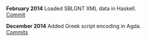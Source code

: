 **February 2014** Loaded SBLGNT XML data in Haskell.  
[Commit](https://github.com/scott-fleischman/greek-grammar/commit/30639e4a86ba7adcbbd55b7813e52551cb396b1c)

**December 2014** Added Greek script encoding in Agda.  
[Commits](https://github.com/scott-fleischman/greek-grammar/compare/995538b0cbb7eb8ae5f59fbf6973022ac2c93711...bb27a93ca4f4e035fd1a72ccc54c20465a39995f)
